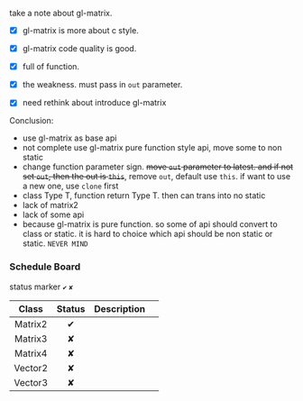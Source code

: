 take a note about gl-matrix.

- [x] gl-matrix is more about c style.
- [x] gl-matrix code quality is good.
- [x] full of function.
- [x] the weakness.  must pass in `out` parameter.
- [x] need rethink about introduce gl-matrix


Conclusion:
- use gl-matrix as base api
- not complete use gl-matrix pure function style api, move some to non static
- change function parameter sign. ~~move `out` parameter to latest. and if not set `out`, then the out is `this`~~, remove `out`, default use `this`. if want to use a new one, use `clone` first
- class Type T, function return Type T. then can trans into no static
- lack of matrix2
- lack of some api
- because gl-matrix is pure function. so some of api should convert to class or static. 
it is hard to choice which api should be non static or static. `NEVER MIND`


### Schedule Board

status marker `✔` `✘`

|  Class  | Status | Description |      |
| :-----: | :----: | :---------: | ---- |
| Matrix2 |   ✔    |             |      |
| Matrix3 |   ✘    |             |      |
| Matrix4 |   ✘    |             |      |
| Vector2 |   ✘    |             |      |
| Vector3 |   ✘    |             |      |

